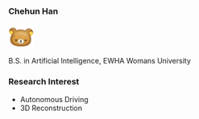 ### Chehun Han 
<img src="kuma.jpg" width="50" height="50" style="vertical-align: middle;" />

B.S. in Artificial Intelligence, EWHA Womans University

### Research Interest 

- Autonomous Driving
- 3D Reconstruction
